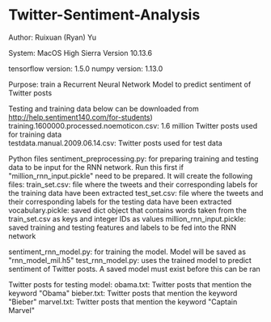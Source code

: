 # Twitter-Sentiment-Analysis
Author: Ruixuan (Ryan) Yu

System: MacOS High Sierra Version 10.13.6

tensorflow version: 1.5.0
numpy version: 1.13.0

Purpose: train a Recurrent Neural Network Model to predict sentiment of Twitter posts

Testing and training data below can be downloaded from http://help.sentiment140.com/for-students) <br />
training.1600000.processed.noemoticon.csv: 1.6 million Twitter posts used for training data <br />
testdata.manual.2009.06.14.csv: Twitter posts used for test data <br />

Python files
sentiment_preprocessing.py: for preparing training and testing data to be input for the RNN network. Run this first if "million_rnn_input.pickle" need to be prepared. It will create the following files:
train_set.csv: file where the tweets and their corresponding labels for the training data have been extracted
test_set.csv: file where the tweets and their corresponding labels for the testing data have been extracted
vocabulary.pickle: saved dict object that contains words taken from the train_set.csv as keys and integer IDs as values
million_rnn_input.pickle: saved training and testing features and labels to be fed into the RNN network

sentiment_rnn_model.py: for training the model. Model will be saved as "rnn_model_mil.h5"
test_rnn_model.py: uses the trained model to predict sentiment of Twitter posts. A saved model must exist before this can be ran

Twitter posts for testing model:
obama.txt: Twitter posts that mention the keyword "Obama"
bieber.txt: Twitter posts that mention the keyword "Bieber"
marvel.txt: Twitter posts that mention the keyword "Captain Marvel"
